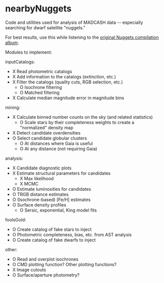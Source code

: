 # nearbyNuggets
Code and utilities used for analysis of MADCASH data -- especially searching for dwarf satellite "nuggets."

For best results, use this while listening to the [original Nuggets compilation album](https://en.wikipedia.org/wiki/Nuggets:_Original_Artyfacts_from_the_First_Psychedelic_Era,_1965%E2%80%931968).

Modules to implement:

inputCatalogs:
- X Read photometric catalogs
- X Add information to the catalogs (extinction, etc.)
- X Filter the catalogs (quality cuts, RGB selection, etc.)
    - O Isochrone filtering
    - O Matched filtering
- X Calculate median magnitude error in magnitude bins

mining:
- X Calculate binned number counts on the sky (and related statistics)
    - O Scale stars by their completeness weights to create a "normalized" density map
- X Detect candidate overdensities
- O Select candidate globular clusters
    - O At distances where Gaia is useful
    - O At any distance (not requiring Gaia)

analysis:
- X Candidate diagnostic plots
- X Estimate structural parameters for candidates
  - X Max likelihood
  - X MCMC
- O Estimate luminosities for candidates
- O TRGB distance estimates
- O (Isochrone-based) [Fe/H] estimates
- O Surface density profiles
    - O Sersic, exponential, King model fits

foolsGold:
- O Create catalog of fake stars to inject
- O Photometric completeness, bias, etc. from AST analysis
- O Create catalog of fake dwarfs to inject

other:
- O Read and overplot isochrones
- O CMD plotting function? Other plotting functions?
- X Image cutouts
- O Surface/aperture photometry?
